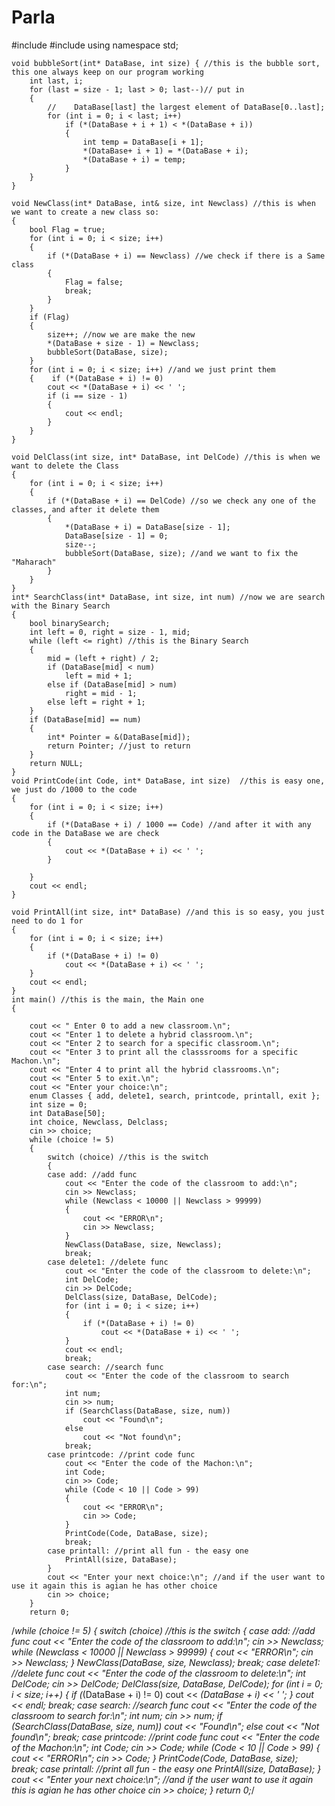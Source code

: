 # Parla

#include <iostream>
    #include <ctime>
    using namespace std;

    void bubbleSort(int* DataBase, int size) { //this is the bubble sort, this one always keep on our program working
        int last, i;
        for (last = size - 1; last > 0; last--)// put in
        {
            //    DataBase[last] the largest element of DataBase[0..last];
            for (int i = 0; i < last; i++)
                if (*(DataBase + i + 1) < *(DataBase + i))
                {
                    int temp = DataBase[i + 1];
                    *(DataBase+ i + 1) = *(DataBase + i);
                    *(DataBase + i) = temp;
                }
        }
    }

    void NewClass(int* DataBase, int& size, int Newclass) //this is when we want to create a new class so:
    {
        bool Flag = true;
        for (int i = 0; i < size; i++)
        {
            if (*(DataBase + i) == Newclass) //we check if there is a Same class
            {
                Flag = false;
                break;
            }
        }
        if (Flag)
        {
            size++; //now we are make the new
            *(DataBase + size - 1) = Newclass;
            bubbleSort(DataBase, size);
        }
        for (int i = 0; i < size; i++) //and we just print them
        {    if (*(DataBase + i) != 0)
            cout << *(DataBase + i) << ' ';
            if (i == size - 1)
            {
                cout << endl;
            }
        }
    }

    void DelClass(int size, int* DataBase, int DelCode) //this is when we want to delete the Class
    {
        for (int i = 0; i < size; i++)
        {
            if (*(DataBase + i) == DelCode) //so we check any one of the classes, and after it delete them
            {
                *(DataBase + i) = DataBase[size - 1];
                DataBase[size - 1] = 0;
                size--;
                bubbleSort(DataBase, size); //and we want to fix the "Maharach"
            }
        }
    }
    int* SearchClass(int* DataBase, int size, int num) //now we are search with the Binary Search
    {
        bool binarySearch;
        int left = 0, right = size - 1, mid;
        while (left <= right) //this is the Binary Search
        {
            mid = (left + right) / 2;
            if (DataBase[mid] < num)
                left = mid + 1;
            else if (DataBase[mid] > num)
                right = mid - 1;
            else left = right + 1;
        }
        if (DataBase[mid] == num) 
        {
            int* Pointer = &(DataBase[mid]);
            return Pointer; //just to return
        }
        return NULL;
    }
    void PrintCode(int Code, int* DataBase, int size)  //this is easy one, we just do /1000 to the code
    {
        for (int i = 0; i < size; i++)
        {
            if (*(DataBase + i) / 1000 == Code) //and after it with any code in the DataBase we are check
            {
                cout << *(DataBase + i) << ' ';
            }

        }
        cout << endl;
    }

    void PrintAll(int size, int* DataBase) //and this is so easy, you just need to do 1 for
    {
        for (int i = 0; i < size; i++)
        {
            if (*(DataBase + i) != 0)
                cout << *(DataBase + i) << ' ';
        }
        cout << endl;
    }
    int main() //this is the main, the Main one
    { 

        cout << " Enter 0 to add a new classroom.\n";
        cout << "Enter 1 to delete a hybrid classroom.\n";
        cout << "Enter 2 to search for a specific classroom.\n";
        cout << "Enter 3 to print all the classsrooms for a specific Machon.\n";
        cout << "Enter 4 to print all the hybrid classrooms.\n";
        cout << "Enter 5 to exit.\n";
        cout << "Enter your choice:\n";
        enum Classes { add, delete1, search, printcode, printall, exit };
        int size = 0;
        int DataBase[50];
        int choice, Newclass, Delclass;
        cin >> choice;
        while (choice != 5)
        {
            switch (choice) //this is the switch
            {
            case add: //add func
                cout << "Enter the code of the classroom to add:\n";
                cin >> Newclass;
                while (Newclass < 10000 || Newclass > 99999)
                {
                    cout << "ERROR\n";
                    cin >> Newclass;
                }
                NewClass(DataBase, size, Newclass);
                break;
            case delete1: //delete func
                cout << "Enter the code of the classroom to delete:\n";
                int DelCode;
                cin >> DelCode;
                DelClass(size, DataBase, DelCode); 
                for (int i = 0; i < size; i++)
                {
                    if (*(DataBase + i) != 0)
                        cout << *(DataBase + i) << ' ';
                }
                cout << endl;
                break;
            case search: //search func
                cout << "Enter the code of the classroom to search for:\n";
                int num;
                cin >> num;
                if (SearchClass(DataBase, size, num))
                    cout << "Found\n";
                else
                    cout << "Not found\n";
                break;
            case printcode: //print code func
                cout << "Enter the code of the Machon:\n";
                int Code;
                cin >> Code;
                while (Code < 10 || Code > 99)
                {
                    cout << "ERROR\n";
                    cin >> Code;
                }
                PrintCode(Code, DataBase, size);
                break;
            case printall: //print all fun - the easy one
                PrintAll(size, DataBase);
            }
            cout << "Enter your next choice:\n"; //and if the user want to use it again this is agian he has other choice
            cin >> choice;
        }
        return 0;
        
      
/*while (choice != 5)
        {
            switch (choice) //this is the switch
            {
            case add: //add func
                cout << "Enter the code of the classroom to add:\n";
                cin >> Newclass;
                while (Newclass < 10000 || Newclass > 99999)
                {
                    cout << "ERROR\n";
                    cin >> Newclass;
                }
                NewClass(DataBase, size, Newclass);
                break;
            case delete1: //delete func
                cout << "Enter the code of the classroom to delete:\n";
                int DelCode;
                cin >> DelCode;
                DelClass(size, DataBase, DelCode); 
                for (int i = 0; i < size; i++)
                {
                    if (*(DataBase + i) != 0)
                        cout << *(DataBase + i) << ' ';
                }
                cout << endl;
                break;
            case search: //search func
                cout << "Enter the code of the classroom to search for:\n";
                int num;
                cin >> num;
                if (SearchClass(DataBase, size, num))
                    cout << "Found\n";
                else
                    cout << "Not found\n";
                break;
            case printcode: //print code func
                cout << "Enter the code of the Machon:\n";
                int Code;
                cin >> Code;
                while (Code < 10 || Code > 99)
                {
                    cout << "ERROR\n";
                    cin >> Code;
                }
                PrintCode(Code, DataBase, size);
                break;
            case printall: //print all fun - the easy one
                PrintAll(size, DataBase);
            }
            cout << "Enter your next choice:\n"; //and if the user want to use it again this is agian he has other choice
            cin >> choice;
        }
        return 0;*/
        
        
        
        
        
        
        
        
